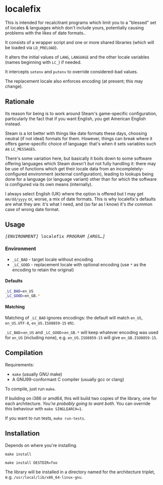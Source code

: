 # localefix

This is intended for recalcitrant programs which limit you to a "blessed"
set of locales & languages which don't include yours, potentially causing
problems with the likes of date formats..

It consists of a wrapper script and one or more shared libraries (which will
be loaded via `LD_PRELOAD`).

It alters the initial values of `LANG`, `LANGUAGE` and the other locale
variables (names beginning with `LC_`) if needed.

It intercepts `setenv` and `putenv` to override considered-bad values.

The replacement locale also enforces encoding (at present; this may change).

## Rationale

Its reason for being is to work around Steam's game-specific configuration,
particularly the fact that if you want English, you get American English
instead.

Steam is a lot better with things like date formats these days, choosing
neutral (if not ideal) formats for them. However, things can break where it
offers game-specific choice of language: that's when it sets variables such
as `LC_MESSAGES`.

There's some variation here, but basically it boils down to some software
offering languages which Steam doesn't *but* not fully handling it: there
may be use of functions which get their locale data from an
incompletely-configured environment (external configuration), leading to
lookups being done for a language (or language variant) other than for which
the software is configured via its own means (internally).

I always select English (UK) where the option is offered but I may get
`mm/dd/yyyy` or, worse, a mix of date formats. This is why localefix's
defaults are what they are: it's what I need, and (so far as I know) it's
*the* common case of wrong date format.

## Usage

<pre><i>[ENVIRONMENT]</i> localefix <i>PROGRAM [ARGS…]_</i></pre>

### Environment

* `_LC_BAD` - target locale without encoding
* `_LC_GOOD` - replacement locale with optional encoding (use `*` as the
  encoding to retain the original)

#### Defaults

```sh
_LC_BAD=en_US
_LC_GOOD=en_GB.*
```

#### Matching

Matching of `_LC_BAD` ignores encodings: the default will match `en_US`,
`en_US.UTF-8`, `en_US.ISO8859-15` etc.

`_LC_BAD`=`en_US` and `_LC_GOOD`=`en_GB.*` will keep whatever encoding was
used for `en_US` (including none), e.g. `en_US.ISO8859-15` will give `en_GB.ISO8859-15`.

## Compilation

Requirements:

* `make` (usually GNU make)
* A GNU99-conformant C compiler (usually gcc or clang)

To compile, just run `make`.

If building on i386 or amd64, this will build two copies of the library, one
for each architecture. *You're probably going to want both.* You can
override this behaviour with `make SINGLEARCH=1`.

If you want to run tests, `make run-tests`.

## Installation

Depends on where you're installing.

`make install`

`make install DESTDIR=foo`

The library will be installed in a directory named for the architecture
triplet, e.g. `/usr/local/lib/x86_64-linux-gnu`.
